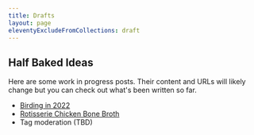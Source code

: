 ```yaml
---
title: Drafts
layout: page
eleventyExcludeFromCollections: draft
---
```


## Half Baked Ideas

Here are some work in progress posts. Their content and URLs will likely change but you can check out what's been written so far.

- [Birding in 2022](/blog/2023/04/01/birding-2022)
- [Rotisserie Chicken Bone Broth](/recipes/2021/10/19/rotisserie-chicken-bone-broth)
- Tag moderation (TBD)

